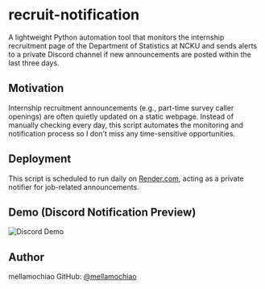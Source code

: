 # recruit-notification

A lightweight Python automation tool that monitors the internship recruitment page of the Department of Statistics at NCKU and sends alerts to a private Discord channel if new announcements are posted within the last three days.


## Motivation

Internship recruitment announcements (e.g., part-time survey caller openings) are often quietly updated on a static webpage. Instead of manually checking every day, this script automates the monitoring and notification process so I don’t miss any time-sensitive opportunities.


## Deployment

This script is scheduled to run daily on [Render.com](https://render.com/), acting as a private notifier for job-related announcements.

## Demo (Discord Notification Preview)
![Discord Demo](<"https://github.com/user-attachments/assets/fa3c1d48-181d-4202-8b7e-0beeb53623cb" />)


## Author
mellamochiao 
GitHub: [@mellamochiao](https://github.com/mellamochiao)

